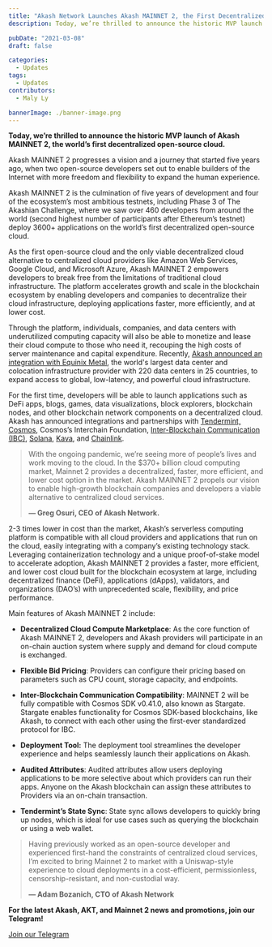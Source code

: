 ```yaml
---
title: "Akash Network Launches Akash MAINNET 2, the First Decentralized Open-Source Cloud"
description: Today, we’re thrilled to announce the historic MVP launch of Akash MAINNET 2, the world’s first decentralized open-source cloud.

pubDate: "2021-03-08"
draft: false

categories:
  - Updates
tags:
  - Updates
contributors:
  - Maly Ly

bannerImage: ./banner-image.png
---
```


**Today, we’re thrilled to announce the historic MVP launch of Akash MAINNET 2, the world’s first decentralized open-source cloud.**

Akash MAINNET 2 progresses a vision and a journey that started five years ago, when two open-source developers set out to enable builders of the Internet with more freedom and flexibility to expand the human experience.

Akash MAINNET 2 is the culmination of five years of development and four of the ecosystem’s most ambitious testnets, including Phase 3 of The Akashian Challenge, where we saw over 460 developers from around the world (second highest number of participants after Ethereum’s testnet) deploy 3600+ applications on the world’s first decentralized open-source cloud.

As the first open-source cloud and the only viable decentralized cloud alternative to centralized cloud providers like Amazon Web Services, Google Cloud, and Microsoft Azure, Akash MAINNET 2 empowers developers to break free from the limitations of traditional cloud infrastructure. The platform accelerates growth and scale in the blockchain ecosystem by enabling developers and companies to decentralize their cloud infrastructure, deploying applications faster, more efficiently, and at lower cost.

Through the platform, individuals, companies, and data centers with underutilized computing capacity will also be able to monetize and lease their cloud compute to those who need it, recouping the high costs of server maintenance and capital expenditure. Recently, [Akash announced an integration with Equinix Metal](https://akash.network/blog/akash-network-integrates-with-equinix-metal-to-provide-the-first-viable-decentralized-cloud-solution/), the world's largest data center and colocation infrastructure provider with 220 data centers in 25 countries, to expand access to global, low-latency, and powerful cloud infrastructure.

For the first time, developers will be able to launch applications such as DeFi apps, blogs, games, data visualizations, block explorers, blockchain nodes, and other blockchain network components on a decentralized cloud. Akash has announced integrations and partnerships with [Tendermint, Cosmos](https://akash.network/blog/decentralized-serverless-computing-coming-to-cosmos/), Cosmos’s Interchain Foundation, [Inter-Blockchain Communication (IBC)](https://akash.network/blog/akash-partners-with-cosmoss-interchain-foundation-to-accelerate-development-of-inter-blockchain-communication/), [Solana](https://akash.network/blog/akash-partners-with-solana-to-bring-web-scale-smart-contracts-to-supercloud/), [Kava](https://akash.network/blog/akash-integrates-kava-labss-usdx/), and [Chainlink](https://akash.network/blog/akash-network-to-integrate-chainlink-oracles-to-power-pricing-data/).

> With the ongoing pandemic, we’re seeing more of people’s lives and work moving to the cloud. In the $370+ billion cloud computing market, Mainnet 2 provides a decentralized, faster, more efficient, and lower cost option in the market. Akash MAINNET 2 propels our vision to enable high-growth blockchain companies and developers a viable alternative to centralized cloud services.
>
> **— Greg Osuri, CEO of Akash Network.**

2-3 times lower in cost than the market, Akash’s serverless computing platform is compatible with all cloud providers and applications that run on the cloud, easily integrating with a company’s existing technology stack. Leveraging containerization technology and a unique proof-of-stake model to accelerate adoption, Akash MAINNET 2 provides a faster, more efficient, and lower cost cloud built for the blockchain ecosystem at large, including decentralized finance (DeFi), applications (dApps), validators, and organizations (DAO’s) with unprecedented scale, flexibility, and price performance.

Main features of Akash MAINNET 2 include:

- **Decentralized Cloud Compute Marketplace**: As the core function of Akash MAINNET 2, developers and Akash providers will participate in an on-chain auction system where supply and demand for cloud compute is exchanged.

- **Flexible Bid Pricing**: Providers can configure their pricing based on parameters such as CPU count, storage capacity, and endpoints.
- **Inter-Blockchain Communication Compatibility**: MAINNET 2 will be fully compatible with Cosmos SDK v0.41.0, also known as Stargate. Stargate enables functionality for Cosmos SDK-based blockchains, like Akash, to connect with each other using the first-ever standardized protocol for IBC.

- **Deployment Tool:** The deployment tool streamlines the developer experience and helps seamlessly launch their applications on Akash.
- **Audited Attributes**: Audited attributes allow users deploying applications to be more selective about which providers can run their apps. Anyone on the Akash blockchain can assign these attributes to Providers via an on-chain transaction.
- **Tendermint’s State Sync**: State sync allows developers to quickly bring up nodes, which is ideal for use cases such as querying the blockchain or using a web wallet.

> Having previously worked as an open-source developer and experienced first-hand the constraints of centralized cloud services, I’m excited to bring Mainnet 2 to market with a Uniswap-style experience to cloud deployments in a cost-efficient, permissionless, censorship-resistant, and non-custodial way.
>
> **— Adam Bozanich, CTO of Akash Network**

**For the latest Akash, AKT, and Mainnet 2 news and promotions, join our Telegram!**

[Join our Telegram](https://t.me/AkashNW)
